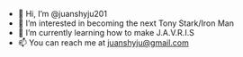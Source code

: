 - 👋 Hi, I’m @juanshyju201
- 👀 I’m interested in becoming the next Tony Stark/Iron Man
- 🌱 I’m currently learning how to make J.A.V.R.I.S
- 📫 You can reach me at juanshyju@gmail.com
